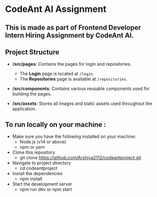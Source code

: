 # CodeAnt AI Assignment 

## This is made as part of Frontend Developer Intern Hiring Assignment by CodeAnt AI.

## Project Structure
- **/src/pages**: Contains the pages for login and repositories.
  - The **Login** page is located at `/login`.
  - The **Repositories** page is available at `/repositories`.

- **/src/components**: Contains various reusable components used for building the pages.
  
- **/src/assets**: Stores all images and static assets used throughout the application.

## To run locally on your machine : 
- Make sure you have the following installed on your machine:
  - Node.js (v14 or above)
  - npm or yarn
- Clone this repository
  - git clone https://github.com/Arshiya2112/codeantproject.git
- Navigate to project directory
  - cd codeantproject
- Install the dependencies
  - npm install
- Start the development server
  - npm run dev or npm start
